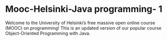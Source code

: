 # Mooc-Helsinki-Java programming- 1
Welcome to the University of Helsinki’s free massive open online course (MOOC) on programming! This is an updated version of our popular course Object-Oriented Programming with Java.
